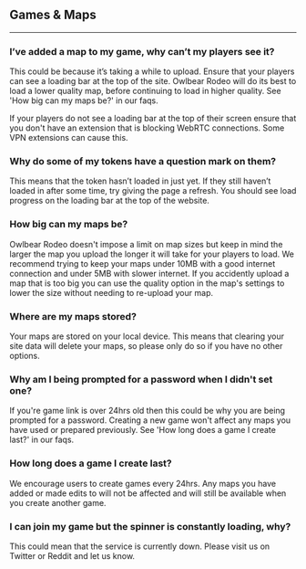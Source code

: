## Games & Maps

---

### I’ve added a map to my game, why can’t my players see it?

This could be because it’s taking a while to upload. Ensure that your players can see a loading bar at the top of the site. Owlbear Rodeo will do its best to load a lower quality map, before continuing to load in higher quality. See 'How big can my maps be?' in our faqs.

If your players do not see a loading bar at the top of their screen ensure that you don't have an extension that is blocking WebRTC connections. Some VPN extensions can cause this.

### Why do some of my tokens have a question mark on them?

This means that the token hasn’t loaded in just yet. If they still haven’t loaded in after some time, try giving the page a refresh. You should see load progress on the loading bar at the top of the website.

### How big can my maps be?

Owlbear Rodeo doesn't impose a limit on map sizes but keep in mind the larger the map you upload the longer it will take for your players to load. We recommend trying to keep your maps under 10MB with a good internet connection and under 5MB with slower internet. If you accidently upload a map that is too big you can use the quality option in the map's settings to lower the size without needing to re-upload your map.

### Where are my maps stored?

Your maps are stored on your local device. This means that clearing your site data will delete your maps, so please only do so if you have no other options.

### Why am I being prompted for a password when I didn't set one?

If you're game link is over 24hrs old then this could be why you are being prompted for a password. Creating a new game won't affect any maps you have used or prepared previously. See 'How long does a game I create last?' in our faqs.

### How long does a game I create last?

We encourage users to create games every 24hrs. Any maps you have added or made edits to will not be affected and will still be available when you create another game.

### I can join my game but the spinner is constantly loading, why?

This could mean that the service is currently down. Please visit us on Twitter or Reddit and let us know.
